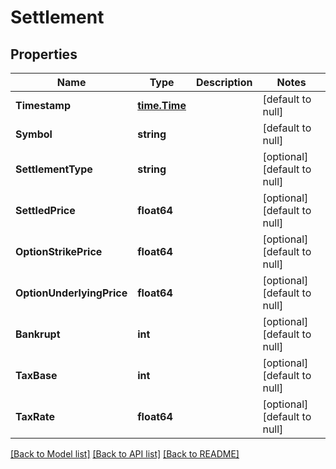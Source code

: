 # Settlement

## Properties
Name | Type | Description | Notes
------------ | ------------- | ------------- | -------------
**Timestamp** | [**time.Time**](time.Time.md) |  | [default to null]
**Symbol** | **string** |  | [default to null]
**SettlementType** | **string** |  | [optional] [default to null]
**SettledPrice** | **float64** |  | [optional] [default to null]
**OptionStrikePrice** | **float64** |  | [optional] [default to null]
**OptionUnderlyingPrice** | **float64** |  | [optional] [default to null]
**Bankrupt** | **int** |  | [optional] [default to null]
**TaxBase** | **int** |  | [optional] [default to null]
**TaxRate** | **float64** |  | [optional] [default to null]

[[Back to Model list]](../README.md#documentation-for-models) [[Back to API list]](../README.md#documentation-for-api-endpoints) [[Back to README]](../README.md)



